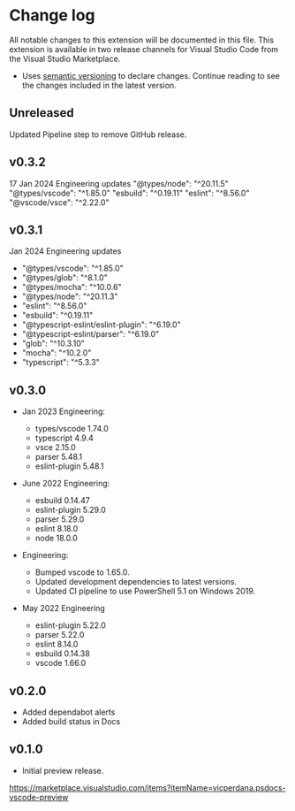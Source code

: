 # Change log

All notable changes to this extension will be documented in this file.
This extension is available in two release channels for Visual Studio Code from the Visual Studio Marketplace.

  - Uses [semantic versioning](http://semver.org/) to declare changes.
Continue reading to see the changes included in the latest version.

## Unreleased
Updated Pipeline step to remove GitHub release.

## v0.3.2
17 Jan 2024 Engineering updates
"@types/node": "^20.11.5"
"@types/vscode": "^1.85.0"
"esbuild": "^0.19.11"
"eslint": "^8.56.0"
"@vscode/vsce": "^2.22.0"

## v0.3.1
Jan 2024 Engineering updates
- "@types/vscode": "^1.85.0"
- "@types/glob": "^8.1.0"
- "@types/mocha": "^10.0.6"
- "@types/node": "^20.11.3"
- "eslint": "^8.56.0"
- "esbuild": "^0.19.11"
- "@typescript-eslint/eslint-plugin": "^6.19.0"
- "@typescript-eslint/parser": "^6.19.0"
- "glob": "^10.3.10"
- "mocha": "^10.2.0"
- "typescript": "^5.3.3"


## v0.3.0

- Jan 2023 Engineering:
  - types/vscode 1.74.0
  - typescript 4.9.4
  - vsce 2.15.0
  - parser 5.48.1
  - eslint-plugin 5.48.1

- June 2022 Engineering:
  - esbuild 0.14.47
  - eslint-plugin 5.29.0
  - parser 5.29.0
  - eslint 8.18.0
  - node 18.0.0

- Engineering:
  - Bumped vscode to 1.65.0.
  - Updated development dependencies to latest versions.
  - Updated CI pipeline to use PowerShell 5.1 on Windows 2019.

- May 2022 Engineering
  - eslint-plugin 5.22.0
  - parser 5.22.0
  - eslint 8.14.0
  - esbuild 0.14.38
  - vscode 1.66.0

## v0.2.0

- Added dependabot alerts
- Added build status in Docs

## v0.1.0

- Initial preview release.

https://marketplace.visualstudio.com/items?itemName=vicperdana.psdocs-vscode-preview
